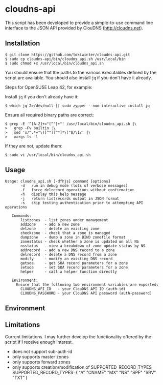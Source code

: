 cloudns-api
===========

This script has been developed to provide a simple-to-use command line interface
to the JSON API provided by ClouDNS (http://cloudns.net).

Installation
------------

    $ git clone https://github.com/tokiwinter/cloudns-api.git
    $ sudo cp cloudns-api/bin/cloudns_api.sh /usr/local/bin
    $ sudo chmod +x /usr/local/bin/cloudns_api.sh

You should ensure that the paths to the various executables defined by the 
script are available. You should also install `jq` if you don't have it
already.

Steps for OpenSUSE Leap 42, for example:

Install `jq` if you don't already have it:

    $ which jq 2>/dev/null || sudo zypper --non-interactive install jq

Ensure all required binary paths are correct:

    $ grep -E '^[A-Z]+="[^"]+"' /usr/local/bin/cloudns_api.sh |\
    >   grep -Fv builtin |\
    >   sed 's/^.*="\([^"][^"]*\)"$/\1/' |\
    >   xargs ls -l

If they are not, update them:

    $ sudo vi /usr/local/bin/cloudns_api.sh

Usage
-----

    Usage: cloudns_api.sh [-dfhjs] command [options]
           -d   run in debug mode (lots of verbose messages)
           -f   force delrecord operations without confirmation
           -h   display this help message
           -j   return listrecords output in JSON format
           -s   skip testing authentication prior to attempting API operations
    
       Commands:
           listzones  - list zones under management
           addzone    - add a new zone
           delzone    - delete an existing zone
           checkzone  - check that a zone is managed
           dumpzone   - dump a zone in BIND zonefile format
           zonestatus - check whether a zone is updated on all NS
           nsstatus   - view a breakdown of zone update status by NS
           addrecord  - add a new DNS record to a zone
           delrecord  - delete a DNS record from a zone
           modify     - modify an existing DNS record
           getsoa     - get SOA record parameters for a zone
           setsoa     - set SOA record parameters for a zone
           helper     - call a helper function directly
    
       Environment:
         Ensure that the following two environment variables are exported:
           CLOUDNS_API_ID   - your ClouDNS API ID (auth-id)
           CLOUDNS_PASSWORD - your ClouDNS API password (auth-password)

Environment
-----------

Limitations
-----------

Current limitations. I may further develop the functionality offered by the script if
I receive enough interest.

- does not support sub-auth-id
- only supports master zones
- only supports forward zones
- only supports creation/modification of SUPPORTED_RECORD_TYPES
    SUPPORTED_RECORD_TYPES=( "A" "CNAME" "MX" "NS" "SPF" "SRV" "TXT" )
